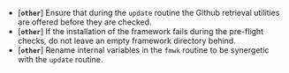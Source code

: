 * [**`other`**] Ensure that during the `update` routine the Github retrieval utilities are offered before they are checked.
* [**`other`**] If the installation of the framework fails during the pre-flight checks, do not leave an empty framework directory behind.
* [**`other`**] Rename internal variables in the `fmwk` routine to be synergetic with the `update` routine.